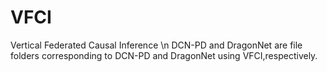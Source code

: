 # VFCI
Vertical Federated Causal Inference \n
DCN-PD and DragonNet are file folders corresponding to DCN-PD and DragonNet using VFCI,respectively.
